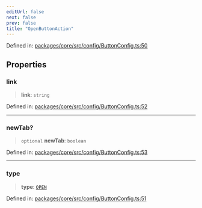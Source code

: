 ```yaml
---
editUrl: false
next: false
prev: false
title: "OpenButtonAction"
---
```


Defined in: [packages/core/src/config/ButtonConfig.ts:50](https://github.com/mProjectsCode/obsidian-meta-bind-plugin/blob/6b3651315380ea977c7f8746a2130e83024d2b95/packages/core/src/config/ButtonConfig.ts#L50)

## Properties

### link

> **link**: `string`

Defined in: [packages/core/src/config/ButtonConfig.ts:52](https://github.com/mProjectsCode/obsidian-meta-bind-plugin/blob/6b3651315380ea977c7f8746a2130e83024d2b95/packages/core/src/config/ButtonConfig.ts#L52)

***

### newTab?

> `optional` **newTab**: `boolean`

Defined in: [packages/core/src/config/ButtonConfig.ts:53](https://github.com/mProjectsCode/obsidian-meta-bind-plugin/blob/6b3651315380ea977c7f8746a2130e83024d2b95/packages/core/src/config/ButtonConfig.ts#L53)

***

### type

> **type**: [`OPEN`](/obsidian-meta-bind-plugin-docs/api/enumerations/buttonactiontype/#open)

Defined in: [packages/core/src/config/ButtonConfig.ts:51](https://github.com/mProjectsCode/obsidian-meta-bind-plugin/blob/6b3651315380ea977c7f8746a2130e83024d2b95/packages/core/src/config/ButtonConfig.ts#L51)

